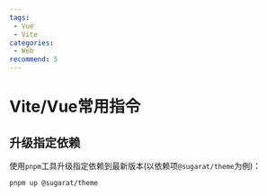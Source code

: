 ```yaml
---
tags:
 - Vue
 - Vite
categories:
 - Web
recommend: 5
---
```


# Vite/Vue常用指令

## 升级指定依赖

使用`pnpm`工具升级指定依赖到最新版本(以依赖项`@sugarat/theme`为例)：
```bash
pnpm up @sugarat/theme
```
